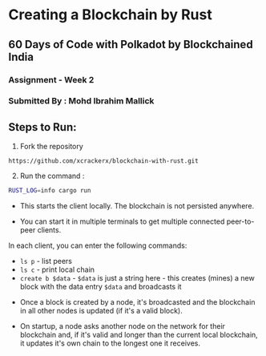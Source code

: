 # Creating a Blockchain by Rust

## 60 Days of Code with Polkadot by Blockchained India
### Assignment - Week 2
### Submitted By : Mohd Ibrahim Mallick


## Steps to Run:

1. Fork the repository 
```
https://github.com/xcrackerx/blockchain-with-rust.git
```

2. Run the command :
```bash
RUST_LOG=info cargo run
```

- This starts the client locally. The blockchain is not persisted anywhere.

- You can start it in multiple terminals to get multiple connected peer-to-peer clients.

In each client, you can enter the following commands:

* `ls p` - list peers
* `ls c` - print local chain
* `create b $data` - `$data` is just a string here - this creates (mines) a new block with the data entry `$data` and broadcasts it

- Once a block is created by a node, it's broadcasted and the blockchain in all other nodes is updated (if it's a valid block).

- On startup, a node asks another node on the network for their blockchain and, if it's valid and longer than the current local blockchain, it updates it's own chain to the longest one it receives.